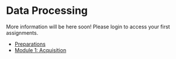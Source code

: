 # Data Processing

More information will be here soon! Please login to access your first assignments.

- [Preparations](/resources/preparations)
- [Module 1: Acquisition](/acquisition)

